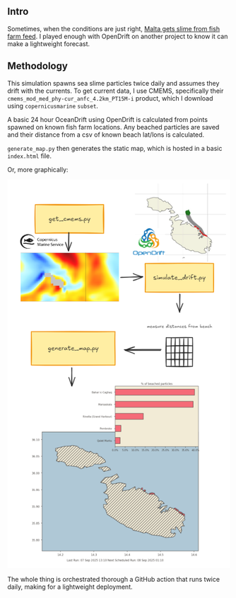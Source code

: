 ## Intro

Sometimes, when the conditions are just right, [Malta gets slime from fish farm feed](https://www.maltatoday.com.mt/news/national/136520/aquaculture_industry_pledges_cleaner_seas_after_opposition_raises_slime_concerns). I played enough with OpenDrift on another project to know it can make a lightweight forecast.

## Methodology

This simulation spawns sea slime particles twice daily and assumes they drift with the currents. To get current data, I use CMEMS, specifically their `cmems_mod_med_phy-cur_anfc_4.2km_PT15M-i` product, which I download using `copernicusmarine` `subset`.

A basic 24 hour OceanDrift using OpenDrift is calculated from points spawned on known fish farm locations. Any beached particles are saved and their distance from a csv of known beach lat/lons is calculated.

`generate_map.py` then generates the static map, which is hosted in a basic `index.html` file.

Or, more graphically:

![alt text](image.png)

The whole thing is orchestrated thorough a GitHub action that runs twice daily, making for a lightweight deployment. 